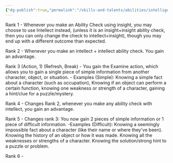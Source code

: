 ```yaml
---
{"dg-publish":true,"permalink":"/skills-and-talents/abilities/intelligent/"}
---
```


Rank 1
	- Whenever you make an Ability Check using insight, you may choose to use Intellect instead, (unless it is an insight+insight ability check, then you can only change the check to intellect+insight), though you may end up with a different outcome than expected.

Rank 2
	- Whenever you make an intellect + intellect ability check. You gain an advantage.

Rank 3 (Action, 1) (Refresh, Break)
	- You gain the Examine action, which allows you to gain a single piece of simple information from another character, object, or situation.
		-  Examples (Simple): Knowing a simple fact about a character (such as occupation), Knowing if an object can perform a certain function, knowing one weakness or strength of a character, gaining a hint/clue for a puzzle/mystery.

Rank 4
	- Changes Rank 2, whenever you make any ability check with intellect, you gain an advantage.

Rank 5
	- Changes rank 3: You now gain 2 pieces of simple information or 1 piece of difficult information.
		-Examples (Difficult): Knowing a seemingly impossible fact about a character (like their name or where they've been). Knowing the history of an object or how it was made. Knowing all the weaknesses or strengths of a character. Knowing the solution/strong hint to a puzzle or problem.


Rank 6
	- 
